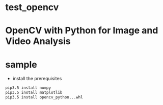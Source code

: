 # test_opencv
OpenCV with Python for Image and Video Analysis
==== 

sample
====

* install the prerequisites
```bash
pip3.5 install numpy
pip3.5 install matplotlib
pip3.5 install opencv_python...whl
```
